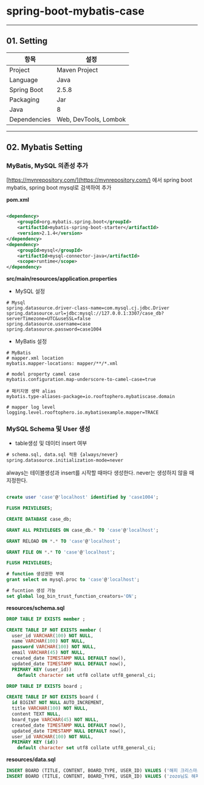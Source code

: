 # spring-boot-mybatis-case

---

## 01. Setting


| 항목 | 설정 |
| --- | --- |
| Project | Maven Project |
| Language | Java |
| Spring Boot | 2.5.8 |
| Packaging | Jar |
| Java | 8 |
| Dependencies | Web, DevTools, Lombok |


---

## 02. Mybatis Setting


### MyBatis, MySQL 의존성 추가


[https://mvnrepository.com/](https://mvnrepository.com/)
에서 spring boot mybatis, spring boot mysql로 검색하여 추가

**pom.xml**

```xml

<dependency>
    <groupId>org.mybatis.spring.boot</groupId>
    <artifactId>mybatis-spring-boot-starter</artifactId>
    <version>2.1.4</version>
</dependency>
<dependency>
    <groupId>mysql</groupId>
    <artifactId>mysql-connector-java</artifactId>
    <scope>runtime</scope>
</dependency>
```

**src/main/resources/application.properties**

- MySQL 설정

```
# Mysql
spring.datasource.driver-class-name=com.mysql.cj.jdbc.Driver
spring.datasource.url=jdbc:mysql://127.0.0.1:3307/case_db?serverTimezone=UTC&useSSL=false
spring.datasource.username=case
spring.datasource.password=case1004

```

- MyBatis 설정

```
# MyBatis
# mapper.xml location
mybatis.mapper-locations: mapper/**/*.xml

# model property camel case
mybatis.configuration.map-underscore-to-camel-case=true

# 패키지명 생략 alias
mybatis.type-aliases-package=io.rooftophero.mybatiscase.domain

# mapper log level
logging.level.rooftophero.io.mybatisexample.mapper=TRACE

```



### MySQL Schema 및 User 생성

- table생성 및 데이터 insert 여부

```xml
# schema.sql, data.sql 적용 {always/never}
spring.datasource.initialization-mode=never
```

always는 테이블생성과 insert를 시작할 때마다 생성한다. never는 생성하지 않을 때 지정한다.


```sql

create user 'case'@'localhost' identified by 'case1004';

FLUSH PRIVILEGES;

CREATE DATABASE case_db;

GRANT ALL PRIVILEGES ON case_db.* TO 'case'@'localhost';

GRANT RELOAD ON *.* TO 'case'@'localhost';

GRANT FILE ON *.* TO 'case'@'localhost';

FLUSH PRIVILEGES;

# function 생성권한 부여
grant select on mysql.proc to 'case'@'localhost';

# fucntion 생성 가능
set global log_bin_trust_function_creators='ON';
```

**resources/schema.sql**

```sql 
DROP TABLE IF EXISTS member ;

CREATE TABLE IF NOT EXISTS member (
  user_id VARCHAR(100) NOT NULL,
  name VARCHAR(100) NOT NULL,
  password VARCHAR(100) NOT NULL,
  email VARCHAR(45) NOT NULL,
  created_date TIMESTAMP NULL DEFAULT now(),
  updated_date TIMESTAMP NULL DEFAULT now(),
  PRIMARY KEY (user_id))
	default character set utf8 collate utf8_general_ci;

DROP TABLE IF EXISTS board ;

CREATE TABLE IF NOT EXISTS board (
  id BIGINT NOT NULL AUTO_INCREMENT,
  title VARCHAR(100) NOT NULL,
  content TEXT NULL,
  board_type VARCHAR(45) NOT NULL,
  created_date TIMESTAMP NULL DEFAULT now(),
  updated_date TIMESTAMP NULL DEFAULT now(),
  user_id VARCHAR(100) NOT NULL,
  PRIMARY KEY (id))
	default character set utf8 collate utf8_general_ci;
```

**resources/data.sql**

```sql
INSERT BOARD (TITLE, CONTENT, BOARD_TYPE, USER_ID) VALUES ('해피 크리스마스','모두 행복한 크리스마스 되세요','자유게시판','zozo');
INSERT BOARD (TITLE, CONTENT, BOARD_TYPE, USER_ID) VALUES ('zozo님도 해피','zozo님도 해피 크리스마스와 뜻깊은 새해 맞으시길','자유게시판', 'yoyo');
```

